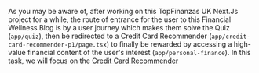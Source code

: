 As you may be aware of, after working on this TopFinanzas UK Next.Js project for a while, the route of entrance for the user to this Financial Wellness Blog is by a user journey which makes them solve the Quiz (`app/quiz`), then be redirected to a Credit Card Recommender (`app/credit-card-recommender-p1/page.tsx`) to finally be rewarded by accessing a high-value financial content of the user's interest (`app/personal-finance`). In this task, we will focus on the [Credit Card Recommender](app/credit-card-recommender-p1/page.tsx)